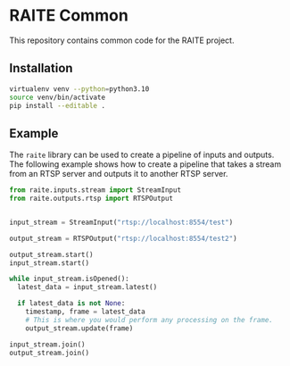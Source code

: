# RAITE Common

This repository contains common code for the RAITE project.


## Installation

```bash
virtualenv venv --python=python3.10
source venv/bin/activate
pip install --editable .
```


## Example

The `raite` library can be used to create a pipeline of inputs and outputs. The following example shows how to create a pipeline that takes a stream from an RTSP server and outputs it to another RTSP server.

```python
from raite.inputs.stream import StreamInput
from raite.outputs.rtsp import RTSPOutput


input_stream = StreamInput("rtsp://localhost:8554/test")

output_stream = RTSPOutput("rtsp://localhost:8554/test2")

output_stream.start()
input_stream.start()

while input_stream.isOpened():
  latest_data = input_stream.latest()

  if latest_data is not None:
    timestamp, frame = latest_data
    # This is where you would perform any processing on the frame.
    output_stream.update(frame)

input_stream.join()
output_stream.join()
```
